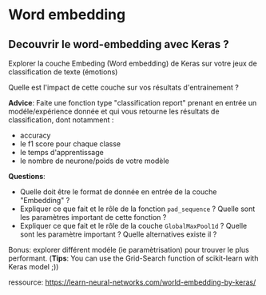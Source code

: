 
# Word embedding


## Decouvrir le word-embedding avec Keras ?

Explorer la couche Embeding (Word embedding) de Keras sur votre jeux de classification de texte (émotions)

Quelle est l'impact de cette couche sur vos résultats d'entrainement ? 

**Advice**: Faite une fonction type "classification report" prenant en entrée un modéle/expérience donnée et qui vous retourne les résultats de classification, dont notamment : 
* accuracy
* le f1 score pour chaque classe
* le temps d'apprentissage
* le nombre de neurone/poids de votre modèle


**Questions**:
- Quelle doit être le format de donnée en entrée de la couche "Embedding" ?
- Expliquer ce que fait et le rôle de la fonction `pad_sequence` ? Quelle sont les paramètres important de cette fonction ?
- Expliquer ce que fait et le rôle de la couche `GlobalMaxPool1d` ? Quelle sont les paramètre important ? Quelle alternatives existe il ?

Bonus: explorer différent modéle (ie paramètrisation) pour trouver le plus performant. (**Tips**: You can use the Grid-Search function of scikit-learn with Keras model ;))

ressource: https://learn-neural-networks.com/world-embedding-by-keras/



